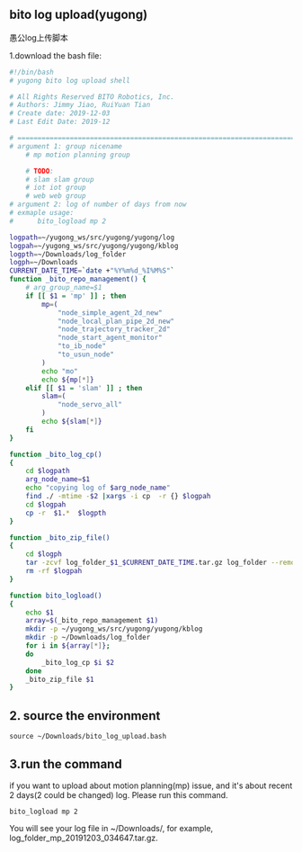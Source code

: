 ##  bito log upload(yugong)



愚公log上传脚本

1.download  the bash file:

```bash
#!/bin/bash
# yugong bito log upload shell

# All Rights Reserved BITO Robotics, Inc.
# Authors: Jimmy Jiao, RuiYuan Tian
# Create date: 2019-12-03
# Last Edit Date: 2019-12

# ===========================================================================================
# argument 1: group nicename
    # mp motion planning group

    # TODO:
    # slam slam group
    # iot iot group
    # web web group
# argument 2: log of number of days from now
# exmaple usage: 
#      bito_logload mp 2 

logpath=~/yugong_ws/src/yugong/yugong/log
logpah=~/yugong_ws/src/yugong/yugong/kblog
logpth=~/Downloads/log_folder
logph=~/Downloads
CURRENT_DATE_TIME=`date +"%Y%m%d_%I%M%S"`
function _bito_repo_management() {
    # arg_group_name=$1
    if [[ $1 = 'mp' ]] ; then 
        mp=(
            "node_simple_agent_2d_new"
            "node_local_plan_pipe_2d_new"
            "node_trajectory_tracker_2d"
            "node_start_agent_monitor"
            "to_ib_node"
            "to_usun_node"
        )
        echo "mo"
        echo ${mp[*]}
    elif [[ $1 = 'slam' ]] ; then
        slam=(
            "node_servo_all"
        )
        echo ${slam[*]}
    fi
}

function _bito_log_cp()
{
    cd $logpath
    arg_node_name=$1
    echo "copying log of $arg_node_name"
    find ./ -mtime -$2 |xargs -i cp  -r {} $logpah
    cd $logpah
    cp -r  $1.*  $logpth
}

function _bito_zip_file()
{
    cd $logph
    tar -zcvf log_folder_$1_$CURRENT_DATE_TIME.tar.gz log_folder --remove-files
    rm -rf $logpah
}

function bito_logload()
{
    echo $1
    array=$(_bito_repo_management $1)
    mkdir -p ~/yugong_ws/src/yugong/yugong/kblog
    mkdir -p ~/Downloads/log_folder
    for i in ${array[*]};
    do
        _bito_log_cp $i $2
    done
    _bito_zip_file $1
}
```

## 2. source the environment

```shell
source ~/Downloads/bito_log_upload.bash
```

## 3.run the command

if you want to upload about motion planning(mp) issue, and it's about recent 2 days(2 could be changed) log. Please run this command.

```
bito_logload mp 2
```

You will see your log file in ~/Downloads/, for example, log_folder_mp_20191203_034647.tar.gz.


